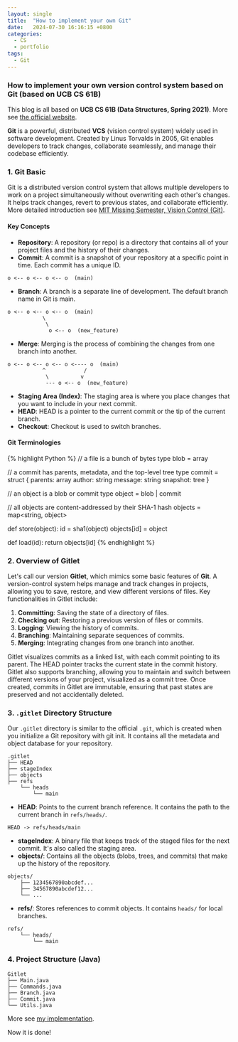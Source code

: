 ```yaml
---
layout: single
title:  "How to implement your own Git"
date:   2024-07-30 16:16:15 +0800
categories:
  - CS
  - portfolio
tags:
  - Git
---
```

### How to implement your own version control system based on Git (based on UCB CS 61B)
This blog is all based on **UCB CS 61B (Data Structures, Spring 2021)**. More see [the official website](https://sp21.datastructur.es/materials/proj/proj2/proj2).

**Git** is a powerful, distributed **VCS** (vision control system) widely used in software development. Created by Linus Torvalds in 2005, Git enables developers to track changes, collaborate seamlessly, and manage their codebase efficiently.

### 1. Git Basic
Git is a distributed version control system that allows multiple developers to work on a project simultaneously without overwriting each other's changes. It helps track changes, revert to previous states, and collaborate efficiently. More detailed introduction see [MIT Missing Semester, Vision Control (Git)](https://missing.csail.mit.edu/2020/version-control/).
#### Key Concepts
- **Repository**: A repository (or repo) is a directory that contains all of your project files and the history of their changes.
- **Commit**: A commit is a snapshot of your repository at a specific point in time. Each commit has a unique ID.
```
o <-- o <-- o <-- o  (main)
```
- **Branch**: A branch is a separate line of development. The default branch name in Git is main.
```
o <-- o <-- o <-- o  (main)
           \
            \
             o <-- o  (new_feature)
```
- **Merge**: Merging is the process of combining the changes from one branch into another.
```
o <-- o <-- o <-- o <---- o  (main)
           ^            /
            \          v
            --- o <-- o  (new_feature)
```
- **Staging Area (Index)**: The staging area is where you place changes that you want to include in your next commit.
- **HEAD**: HEAD is a pointer to the current commit or the tip of the current branch.
- **Checkout**: Checkout is used to switch branches.

#### Git Terminologies
{% highlight Python %}
// a file is a bunch of bytes
type blob = array<byte>
	
// a commit has parents, metadata, and the top-level tree
type commit = struct {
    parents: array<commit>
    author: string
    message: string
    snapshot: tree
}

// an object is a blob or commit
type object = blob | commit

// all objects are content-addressed by their SHA-1 hash
objects = map<string, object>
	
def store(object):
    id = sha1(object)
    objects[id] = object
	
def load(id):
    return objects[id]
{% endhighlight %}
### 2. Overview of Gitlet
Let's call our version **Gitlet**, which mimics some basic features of **Git**. 
A version-control system helps manage and track changes in projects, allowing you to save, restore, and view different versions of files. Key functionalities in Gitlet include:
1. **Committing**: Saving the state of a directory of files.
2. **Checking out**: Restoring a previous version of files or commits.
3. **Logging**: Viewing the history of commits.
4. **Branching**: Maintaining separate sequences of commits.
5. **Merging**: Integrating changes from one branch into another.

Gitlet visualizes commits as a linked list, with each commit pointing to its parent. The HEAD pointer tracks the current state in the commit history. Gitlet also supports branching, allowing you to maintain and switch between different versions of your project, visualized as a commit tree. Once created, commits in Gitlet are immutable, ensuring that past states are preserved and not accidentally deleted.
### 3. `.gitlet` Directory Structure
Our `.gitlet` directory is similar to the official `.git`, which is created when you initialize a Git repository with git init. It contains all the metadata and object database for your repository.
```
.gitlet
├── HEAD
├── stageIndex
├── objects
├── refs
    └── heads
        └── main
```
- **HEAD**: Points to the current branch reference. It contains the path to the current branch in `refs/heads/`.
```
HEAD -> refs/heads/main
```
- **stageIndex**: A binary file that keeps track of the staged files for the next commit. It's also called the staging area.
- **objects/**: Contains all the objects (blobs, trees, and commits) that make up the history of the repository.
```
objects/
    ├── 1234567890abcdef...
    ├── 34567890abcdef12...
    └── ...
```
- **refs/**: Stores references to commit objects. It contains `heads/` for local branches. 
```
refs/
    └── heads/
        └── main
```
### 4. Project Structure (Java)
```
Gitlet
├── Main.java
├── Commands.java
├── Branch.java
├── Commit.java
└── Utils.java
```
More see [my implementation](https://github.com/ChenziqiAdam/cs61b-Gitlet).

Now it is done!
